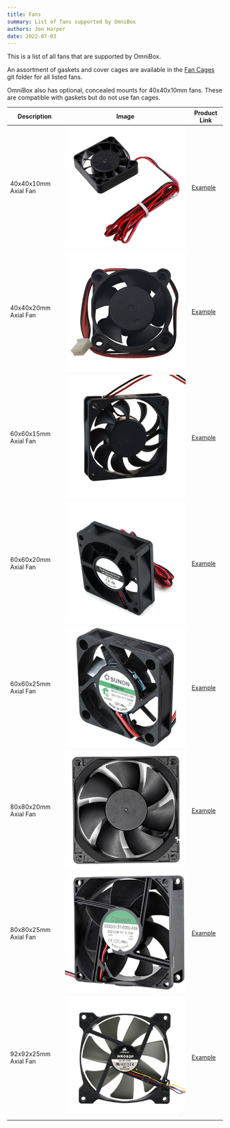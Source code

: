 ```yaml
---
title: Fans
summary: List of fans supported by OmniBox
authors: Jon Harper
date: 2022-07-03
---
```


This is a list of all fans that are supported by OmniBox.

An assortment of gaskets and cover cages are available in the [Fan Cages][6] git folder for all listed fans.

OmniBox also has optional, concealed mounts for 40x40x10mm fans. These are compatible with gaskets but do not use fan cages.

| Description | Image | Product Link |
|---|---|---|
| 40x40x10mm Axial Fan | ![img](../img/parts/fan_4010.jpg) | [Example][1] |
| 40x40x20mm Axial Fan | ![img](../img/parts/fan_4020.jpg) | [Example][2] |
| 60x60x15mm Axial Fan | ![img](../img/parts/fan_6015.jpg) | [Example][3] |
| 60x60x20mm Axial Fan | ![img](../img/parts/fan_6020.jpg) | [Example][4] |
| 60x60x25mm Axial Fan | ![img](../img/parts/fan_6025.jpg) | [Example][7] |
| 80x80x20mm Axial Fan | ![img](../img/parts/fan_8020.jpg) | [Example][8] |
| 80x80x25mm Axial Fan | ![img](../img/parts/fan_8025.jpg) | [Example][5] |
| 92x92x25mm Axial Fan | ![img](../img/parts/fan_9225.jpg) | [Example][9] |

[1]: https://www.amazon.com/WINSINN-Ender-Upgrade-Bearing-CR-10S/dp/B08R9JRTCT/
[2]: https://www.amazon.com/Wathai-40x40x20mm-40mm-Burshless-Cooling/dp/B07PYWVPMY
[3]: https://www.amazon.com/Security-01-Bearing-Brushless-Cooling-AV-F6015MB/dp/B071G2T6DV 
[4]: https://www.amazon.com/Wathai-60mm-Cooling-Brushless-Cooler/dp/B07NRYLRDZ
[5]: https://www.amazon.com/Security-01-Bearing-Brushless-Cooling-AV-F8025MB/dp/B071WLX5JZ
[6]: https://github.com/jon-harper/OmniBox/Fan%20Cages
[7]: https://www.amazon.com/Wathai-60mm-25mm-Brushless-Cooling/dp/B07Q2JWNFX
[8]: https://www.amazon.com/GDSTIME-Brushless-Cooling-Sleeve-Bearing/dp/B07MDYBSGR
[9]: https://www.amazon.com/GDSTIME-90x90x25mm-Inches-Brushless-Cooling/dp/B07LFZKCC6